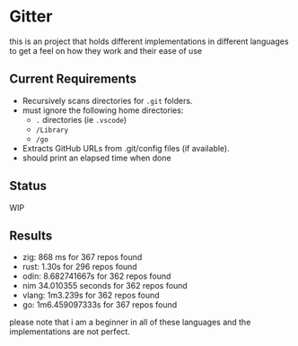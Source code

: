 # Gitter

this is an project that holds different implementations in different languages to get a feel on how they work and their ease of use



## Current Requirements

- Recursively scans directories for `.git` folders.
- must ignore the following home directories:
    - `.` directories (ie `.vscode`)
    - `/Library`
    - `/go`
- Extracts GitHub URLs from .git/config files (if available).
- should print an elapsed time when done

## Status

WIP

## Results

- zig: 868 ms for 367 repos found
- rust: 1.30s for 296 repos found
- odin: 8.682741667s for 362 repos found
- nim 34.010355 seconds for 362 repos found
- vlang: 1m3.239s for 362 repos found
- go: 1m6.459097333s for 367 repos found


please note that i am a beginner in all of these languages and the implementations are not perfect.
